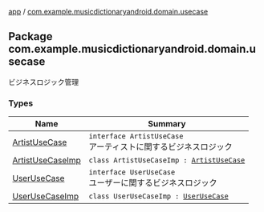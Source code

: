 [app](../index.md) / [com.example.musicdictionaryandroid.domain.usecase](./index.md)

## Package com.example.musicdictionaryandroid.domain.usecase

ビジネスロジック管理

### Types

| Name | Summary |
|---|---|
| [ArtistUseCase](-artist-use-case/index.md) | `interface ArtistUseCase`<br>アーティストに関するビジネスロジック |
| [ArtistUseCaseImp](-artist-use-case-imp/index.md) | `class ArtistUseCaseImp : `[`ArtistUseCase`](-artist-use-case/index.md) |
| [UserUseCase](-user-use-case/index.md) | `interface UserUseCase`<br>ユーザーに関するビジネスロジック |
| [UserUseCaseImp](-user-use-case-imp/index.md) | `class UserUseCaseImp : `[`UserUseCase`](-user-use-case/index.md) |
